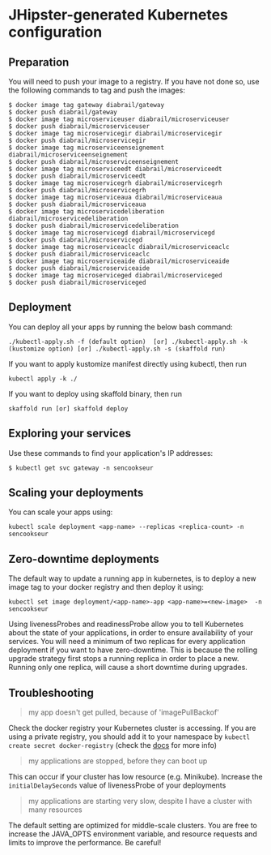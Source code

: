 # JHipster-generated Kubernetes configuration

## Preparation

You will need to push your image to a registry. If you have not done so, use the following commands to tag and push the images:

```
$ docker image tag gateway diabrail/gateway
$ docker push diabrail/gateway
$ docker image tag microserviceuser diabrail/microserviceuser
$ docker push diabrail/microserviceuser
$ docker image tag microservicegir diabrail/microservicegir
$ docker push diabrail/microservicegir
$ docker image tag microserviceenseignement diabrail/microserviceenseignement
$ docker push diabrail/microserviceenseignement
$ docker image tag microserviceedt diabrail/microserviceedt
$ docker push diabrail/microserviceedt
$ docker image tag microservicegrh diabrail/microservicegrh
$ docker push diabrail/microservicegrh
$ docker image tag microserviceaua diabrail/microserviceaua
$ docker push diabrail/microserviceaua
$ docker image tag microservicedeliberation diabrail/microservicedeliberation
$ docker push diabrail/microservicedeliberation
$ docker image tag microservicegd diabrail/microservicegd
$ docker push diabrail/microservicegd
$ docker image tag microserviceaclc diabrail/microserviceaclc
$ docker push diabrail/microserviceaclc
$ docker image tag microserviceaide diabrail/microserviceaide
$ docker push diabrail/microserviceaide
$ docker image tag microserviceged diabrail/microserviceged
$ docker push diabrail/microserviceged
```

## Deployment

You can deploy all your apps by running the below bash command:

```
./kubectl-apply.sh -f (default option)  [or] ./kubectl-apply.sh -k (kustomize option) [or] ./kubectl-apply.sh -s (skaffold run)
```

If you want to apply kustomize manifest directly using kubectl, then run

```
kubectl apply -k ./
```

If you want to deploy using skaffold binary, then run

```
skaffold run [or] skaffold deploy
```

## Exploring your services

Use these commands to find your application's IP addresses:

```
$ kubectl get svc gateway -n sencookseur
```

## Scaling your deployments

You can scale your apps using:

```
kubectl scale deployment <app-name> --replicas <replica-count> -n sencookseur
```

## Zero-downtime deployments

The default way to update a running app in kubernetes, is to deploy a new image tag to your docker registry and then deploy it using:

```
kubectl set image deployment/<app-name>-app <app-name>=<new-image>  -n sencookseur
```

Using livenessProbes and readinessProbe allow you to tell Kubernetes about the state of your applications, in order to ensure availability of your services. You will need a minimum of two replicas for every application deployment if you want to have zero-downtime.
This is because the rolling upgrade strategy first stops a running replica in order to place a new. Running only one replica, will cause a short downtime during upgrades.

## Troubleshooting

> my app doesn't get pulled, because of 'imagePullBackof'

Check the docker registry your Kubernetes cluster is accessing. If you are using a private registry, you should add it to your namespace by `kubectl create secret docker-registry` (check the [docs](https://kubernetes.io/docs/tasks/configure-pod-container/pull-image-private-registry/) for more info)

> my applications are stopped, before they can boot up

This can occur if your cluster has low resource (e.g. Minikube). Increase the `initialDelaySeconds` value of livenessProbe of your deployments

> my applications are starting very slow, despite I have a cluster with many resources

The default setting are optimized for middle-scale clusters. You are free to increase the JAVA_OPTS environment variable, and resource requests and limits to improve the performance. Be careful!
